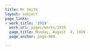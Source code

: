 ```yaml
---
title: Mr Smith
layout: subject
page_links:
- work_title: '1919'
  work_url: pages/works/1919
  page_title: Monday, August  4, 1919
  page_anchor: page-969

---
```

